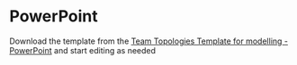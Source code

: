 # PowerPoint

Download the template from the [Team Topologies Template for modelling - PowerPoint](Team%20Topologies%20Template%20for%20modelling%20-%20PowerPoint.pptx) and start editing as needed